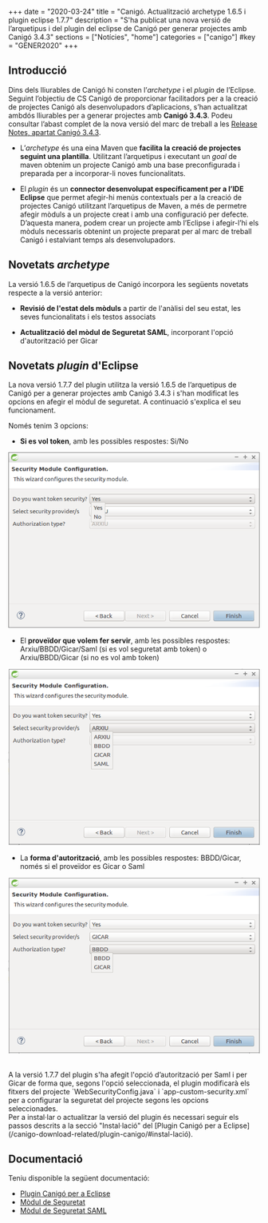 +++
date        = "2020-03-24"
title       = "Canigó. Actualització archetype 1.6.5 i plugin eclipse 1.7.7"
description = "S'ha publicat una nova versió de l’arquetipus i del plugin del eclipse de Canigó per generar projectes amb Canigó 3.4.3"
sections    = ["Notícies", "home"]
categories  = ["canigo"]
#key         = "GENER2020"
+++

## Introducció

Dins dels lliurables de Canigó hi consten l’*archetype* i el *plugin* de l’Eclipse.
Seguint l’objectiu de CS Canigó de proporcionar facilitadors per a la creació de projectes Canigó als desenvolupadors d’aplicacions, s’han actualitzat ambdós lliurables per a
generar projectes amb **Canigó 3.4.3**. Podeu consultar l’abast complet de la nova versió del marc de treball a les [Release Notes, apartat Canigó 3.4.3](/canigo-download-related/release-notes-canigo-34).

* L’*archetype* és una eina Maven que **facilita la creació de projectes seguint una plantilla**. Utilitzant l’arquetipus i executant un *goal* de maven obtenim un projecte Canigó amb una
base preconfigurada i preparada per a incorporar-li noves funcionalitats.

* El *plugin* és un **connector desenvolupat específicament per a l’IDE Eclipse** que permet afegir-hi menús contextuals per a la creació de projectes Canigó utilitzant
l’arquetipus de Maven, a més de permetre afegir mòduls a un projecte creat i amb una configuració per defecte. D’aquesta manera, podem crear un projecte amb l’Eclipse i
afegir-l’hi els mòduls necessaris obtenint un projecte preparat per al marc de treball Canigó i estalviant temps als desenvolupadors.


## Novetats *archetype*

La versió 1.6.5 de l’arquetipus de Canigó incorpora les següents novetats respecte a la versió anterior:

- **Revisió de l'estat dels mòduls** a partir de l'anàlisi del seu estat, les seves funcionalitats i els testos associats

- **Actualització del mòdul de Seguretat SAML**, incorporant l'opció d'autorització per Gicar

## Novetats *plugin* d'Eclipse

La nova versió 1.7.7 del plugin utilitza la versió 1.6.5 de l’arquetipus de Canigó per a generar projectes amb Canigó 3.4.3 i s'han modificat les opcions en afegir el mòdul de seguretat.
A continuació s'explica el seu funcionament.

Només tenim 3 opcions:

* **Si es vol token**, amb les possibles respostes: Si/No

![](/images/news/Plugin_1.7.7_add_security_token.png)

* El **proveïdor que volem fer servir**, amb les possibles respostes: Arxiu/BBDD/Gicar/Saml (si es vol seguretat amb token) o Arxiu/BBDD/Gicar (si no es vol amb token)

![](/images/news/Plugin_1.7.7_add_security_provider.png)

* La **forma d'autorització**, amb les possibles respostes: BBDD/Gicar, només si el proveïdor es Gicar o Saml

![](/images/news/Plugin_1.7.7_add_security_gicar.png)

<br/>
A la versió 1.7.7 del plugin s'ha afegit l'opció d’autorització per Saml i per Gicar de forma que, segons l'opció seleccionada, el plugin modificarà els fitxers del
projecte `WebSecurityConfig.java` i `app-custom-security.xml` per a configurar la seguretat del projecte segons les opcions seleccionades.

<br/>
Per a instal·lar o actualitzar la versió del plugin és necessari seguir els passos descrits a la secció "Instal·lació" del [Plugin Canigó per a Eclipse](/canigo-download-related/plugin-canigo/#instal-lació).

## Documentació

Teniu disponible la següent documentació:

* [Plugin Canigó per a Eclipse](/canigo-download-related/plugin-canigo/)
* [Mòdul de Seguretat](/canigo-documentacio-versions-3x-core/modul-seguretat/)
* [Mòdul de Seguretat SAML](/canigo-documentacio-versions-3x-core/modul-saml/)